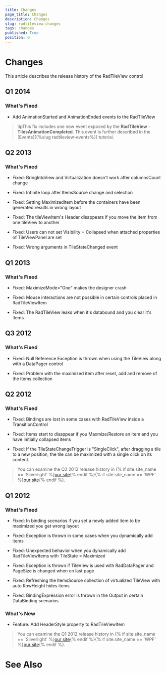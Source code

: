 ```yaml
---
title: Changes
page_title: Changes
description: Changes
slug: radtileview-changes
tags: changes
published: True
position: 0
---
```


# Changes



This article describes the release history of the RadTileView control

## Q1 2014

### What's Fixed

* Add AnimationStarted and AnimationEnded events to the RadTileView

>tipThis fix includes one new event exposed by the __RadTileView__ - __TilesAnimationCompleted__. This event is further described in the [Events]({%slug radtileview-events%}) tutorial.
				  

## Q2 2013

### What's Fixed

* Fixed: BringIntoView and Virtualization doesn't work after columnsCount change 

* Fixed: Infinite loop after ItemsSource change and selection 

* Fixed: Setting MaximizedItem before the containers have been generated results in wrong layout

* Fixed: The tileViewItem's Header disappears if you move the item from one tileView to another

* Fixed: Users can not set Visibility = Collapsed when attached properties of TileViewPanel are set 

* Fixed: Wrong arguments in TileStateChanged event

## Q1 2013

### What's Fixed

* Fixed: MaximizeMode="One" makes the designer crash

* Fixed: Mouse interactions are not possible in certain controls placed in RadTileViewItem

* Fixed: The RadTileView leaks when it's databound and you clear it's Items

## Q3 2012

### What's Fixed

* Fixed: Null Reference Exception is thrown when using the TileView along with a DataPager control

* Fixed: Problem with the maximized item after reset, add and remove of the items collection

## Q2 2012

### What's Fixed

* Fixed: Bindings are lost in some cases with RadTileView inside a TransitionControl 

* Fixed: Items start to disappear if you Maxmize/Restore an item and you have initially collapsed items

* Fixed: If the TileStateChangeTrigger is "SingleClick", after dragging a tile to a new position, the tile can be maximized with a single click on its content. 

>You can examine the Q2 2012 release history in
				{% if site.site_name == 'Silverlight' %}[our site](http://www.telerik.com/products/silverlight/whats-new/release_notes/q2-2012-version-2012-2-607.aspx){% endif %}{% if site.site_name == 'WPF' %}[our site](http://www.telerik.com/products/wpf/whats-new/release-history/q2-2012-version-2012-2-607-2457892840.aspx){% endif %}.
			  

## Q1 2012

### What's Fixed

* Fixed: In binding scenarios if you set a newly added item to be maximized you get wrong layout 

* Fixed: Exception is thrown in some cases when you dynamically add items

* Fixed: Unexpected behavior when you dynamically add RadTileViewItems with TileState = Maximized

* Fixed: Exception is thrown if TileView is used with RadDataPager and PageSize is changed when on last page

* Fixed: Refreshing the ItemsSource collection of virtualized TileView with auto RowHeight hides items

* Fixed: BindingExpression error is thrown in the Output in certain DataBinding scenarios

### What's New

* Feature: Add HeaderStyle property to RadTileViewItem

>You can examine the Q1 2012 release history in
				{% if site.site_name == 'Silverlight' %}[our site](http://www.telerik.com/products/silverlight/whats-new/release_notes/q1-2012-version-2012-1-215-271395503.aspx){% endif %}{% if site.site_name == 'WPF' %}[our site](http://www.telerik.com/products/wpf/whats-new/release-history/q1-2012-version-2012-1-215-1506305735.aspx){% endif %}.
			  

# See Also

